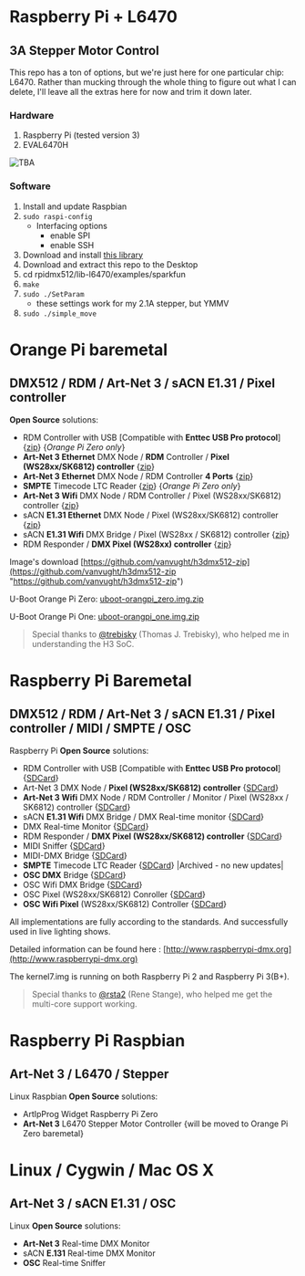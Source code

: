 # Raspberry Pi + L6470 
## 3A Stepper Motor Control

This repo has a ton of options, but we're just here for one particular chip: L6470. Rather than mucking through the whole thing to figure out what I can delete, I'll leave all the extras here for now and trim it down later.

### Hardware

1. Raspberry Pi (tested version 3)
2. EVAL6470H

![](https://github.com/TaylorHokanson/rpidmx512/edit/master/media/wiring.jpg "TBA")

### Software

1. Install and update Raspbian
2. `sudo raspi-config`
   * Interfacing options
      * enable SPI
      * enable SSH
3. Download and install [this library](http://www.airspayce.com/mikem/bcm2835/)
4. Download and extract this repo to the Desktop
5. cd rpidmx512/lib-l6470/examples/sparkfun
6. `make`
7. `sudo ./SetParam`
   * these settings work for my 2.1A stepper, but YMMV
8. `sudo ./simple_move`



# Orange Pi baremetal
## DMX512 / RDM / Art-Net 3 / sACN E1.31 / Pixel controller

**Open Source** solutions:

- RDM Controller with USB [Compatible with **Enttec USB Pro protocol**] {[zip](https://github.com/vanvught/h3dmx512-zip/blob/master/h3_dmx_usb_pro.zip?raw=true)}  {*Orange Pi Zero only*}
- **Art-Net 3 Ethernet** DMX Node / **RDM** Controller / **Pixel (WS28xx/SK6812) controller** {[zip](https://github.com/vanvught/h3dmx512-zip/blob/master/opi_emac_artnet_dmx.zip?raw=true)}
- **Art-Net 3 Ethernet** DMX Node / RDM Controller **4 Ports** {[zip](https://github.com/vanvught/h3dmx512-zip/blob/master/opi_emac_artnet_dmx_multi.zip?raw=true)}
- **SMPTE** Timecode LTC Reader {[zip](https://github.com/vanvught/h3dmx512-zip/blob/master/opi_ltc_reader.zip?raw=true)}   {*Orange Pi Zero only*}
- **Art-Net 3 Wifi** DMX Node / RDM Controller / Pixel (WS28xx/SK6812) controller {[zip](https://github.com/vanvught/h3dmx512-zip/blob/master/h3_wifi_artnet_dmx.zip?raw=true)}
- sACN **E1.31 Ethernet** DMX Node / Pixel (WS28xx/SK6812) controller {[zip](https://github.com/vanvught/h3dmx512-zip/blob/master/opi_emac_e131_dmx.zip?raw=true)}
- sACN **E1.31 Wifi** DMX Bridge  / Pixel (WS28xx / SK6812) controller {[zip](https://github.com/vanvught/h3dmx512-zip/blob/master/h3_wifi_e131_dmx.zip?raw=true)}
- RDM Responder / **DMX Pixel (WS28xx) controller** {[zip](https://github.com/vanvught/h3dmx512-zip/blob/master/h3_rdm_responder.zip?raw=true)}

Image's download [https://github.com/vanvught/h3dmx512-zip](https://github.com/vanvught/h3dmx512-zip "https://github.com/vanvught/h3dmx512-zip")

U-Boot Orange Pi Zero: [uboot-orangpi_zero.img.zip](https://github.com/vanvught/h3dmx512-zip/blob/master/uboot-orangpi_zero.img.zip?raw=true)

U-Boot Orange Pi One: [uboot-orangpi_one.img.zip](https://github.com/vanvught/h3dmx512-zip/blob/master/uboot-orangpi_one.img.zip?raw=true)

> Special thanks to [@trebisky](https://github.com/trebisky/orangepi) (Thomas J. Trebisky), who helped me in understanding the H3 SoC.

# Raspberry Pi Baremetal #
## DMX512 / RDM / Art-Net 3 / sACN E1.31 / Pixel controller / MIDI / SMPTE / OSC

Raspberry Pi **Open Source** solutions:

- RDM Controller with USB [Compatible with **Enttec USB Pro protocol**] {[SDCard](https://github.com/vanvught/rpidmx512-zip/blob/master/rpi_dmx_usb_pro.zip?raw=true)}
- Art-Net 3 DMX Node / **Pixel (WS28xx/SK6812) controller** {[SDCard](https://github.com/vanvught/rpidmx512-zip/blob/master/rpi_circle_artnet_dmx.zip?raw=true)}
- **Art-Net 3 Wifi** DMX Node / RDM Controller / Monitor / Pixel (WS28xx / SK6812) controller {[SDCard](https://github.com/vanvught/rpidmx512-zip/blob/master/rpi_wifi_artnet_dmx.zip?raw=true)}
- sACN **E1.31 Wifi** DMX Bridge / DMX Real-time monitor {[SDCard](https://github.com/vanvught/rpidmx512-zip/blob/master/rpi_wifi_e131_dmx.zip?raw=true)}
- DMX Real-time Monitor {[SDCard](https://github.com/vanvught/rpidmx512-zip/blob/master/rpi_dmx_monitor.zip?raw=true)}
- RDM Responder / **DMX Pixel (WS28xx/SK6812) controller** {[SDCard](https://github.com/vanvught/rpidmx512-zip/blob/master/rpi_rdm_responder.zip?raw=true)}
- MIDI Sniffer {[SDCard](https://github.com/vanvught/rpidmx512-zip/blob/master/rpi_midi_sniffer.zip?raw=true)}
- MIDI-DMX Bridge {[SDCard](https://github.com/vanvught/rpidmx512-zip/blob/master/rpi_midi_dmx_bridge.zip?raw=true)}
- **SMPTE** Timecode LTC Reader {[SDCard](https://github.com/vanvught/rpidmx512-zip/blob/master/rpi_ltc_reader.zip?raw=true)} |Archived - no new updates|
- **OSC DMX** Bridge {[SDCard](https://github.com/vanvught/rpidmx512-zip/blob/master/rpi_circle_osc_dmx.zip?raw=true)}
- OSC Wifi DMX Bridge {[SDCard](https://github.com/vanvught/rpidmx512-zip/blob/master/rpi_wifi_osc_dmx.zip?raw=true)}
- OSC Pixel (WS28xx/SK6812) Conroller {[SDCard](https://github.com/vanvught/rpidmx512-zip/blob/master/rpi_circle_osc_ws28xx.zip?raw=true)}
- **OSC Wifi Pixel** (WS28xx/SK6812) Controller {[SDCard](https://github.com/vanvught/rpidmx512-zip/blob/master/rpi_wifi_osc_ws28xx.zip?raw=true)}


All implementations are fully according to the standards. And successfully used in live lighting shows.

Detailed information can be found here : [http://www.raspberrypi-dmx.org](http://www.raspberrypi-dmx.org)

The kernel7.img is running on both Raspberry Pi 2 and Raspberry Pi 3(B+).

> Special thanks to [@rsta2](https://github.com/rsta2/circle) (Rene Stange), who helped me get the multi-core support working. 

# Raspberry Pi Raspbian #
## Art-Net 3 / L6470 / Stepper

Linux Raspbian **Open Source** solutions:

- ArtIpProg Widget Raspberry Pi Zero
- **Art-Net 3** L6470 Stepper Motor Controller {will be moved to Orange Pi Zero baremetal}

# Linux / Cygwin / Mac OS X #
## Art-Net 3 / sACN E1.31 / OSC ##

Linux **Open Source** solutions:

- **Art-Net 3** Real-time DMX Monitor
- sACN **E.131** Real-time DMX Monitor
- **OSC** Real-time Sniffer 
